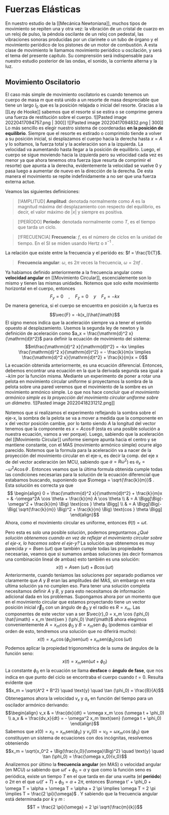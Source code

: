 # Fuerzas Elásticas
En nuestro estudio de la [[Mecánica Newtoniana]], muchos tipos de movimiento se repiten una y otra vez: la vibración de un cristal de cuarzo en un reloj de pulso, la péndola oscilante de un reloj con pedestal, las vibraciones sonoras producidas por un clarinete o un tubo de órgano y el movimiento periódico de los pistones de un motor de combustión. A esta clase de movimiento le llamamos movimiento periódico u oscilación, y será el tema del presente capítulo. Su comprensión será indispensable para nuestro estudio posterior de las ondas, el sonido, la corriente alterna y la luz.

## Movimiento Oscilatorio
El caso más simple de movimiento oscilatorio es cuando tenemos un cuerpo de masa $m$ que está unido a un resorte de masa despreciable que tiene un largo $l_0$ que es la posición relajada o inicial del resorte. Gracias a la [[Ley de Hooke]] sabemos que el resorte si se estira o se comprime genera una fuerza de restitución sobre el cuerpo.
 ![[Pasted image 20220417094757.png | 300]]
 ![[Pasted image 20220417094832.png | 300]]
 Lo más sencillo es elegir nuestro sistema de coordenadas **en la posición de equilibrio**. Siempre que el resorte es estirado o comprimido tiende a volver a su posición inicial, si desplazamos el cuerpo hacia la derecha hasta $x = A$ y lo soltamos, la fuerza total y la aceleración son a la izquierda. La velocidad va aumentando hasta llegar a la posición de equilibrio. Luego, el cuerpo se sigue moviendo hacia la izquierda pero su velocidad cada vez es menor ya que ahora tenemos otra fuerza (que resurta de comprimir el resorte) que apunta a la derecha, evidentemente la velocidad se vuelve 0 y pasa luego a aumentar de nuevo en la dirección de la derecha. De esta manera el movimiento se repite indefinidamente a no ser que una fuerza externa actue.
 
 Veamos las siguientes definiciones:
>[!AMPLITUD]
>**Amplitud**: denotada normalmente como $A$ es la magnitud máxima del desplazamiento con respecto del equilibrio, es decir, el valor máximo de $|x|$ y siempre es positiva. 

> [!PERÍODO]
> **Período**: denotada normalmente como $T$, es el tiempo que tarda un ciclo.

> [!FRECUENCIA]
> **Frecuencia**: $f$, es el número de ciclos en la unidad de tiempo. En el SI se miden usando Hertz o $s^{-1}$ . 

La relación que existe entre la frecuencia y el periódo es: $f = \frac{1}{T}$.
 
> **Frecuencia angular**: $\omega$, es $2 \pi$ veces la frecuencia, $\omega = 2 \pi f$ . 

 Ya habiamos definido anteriormente a la frecuencia angular como **velocidad angular** en [[Movimiento Circular]], escencialemente son lo mismo y tienen las mismas unidades.
 Notemos que solo exite movimiento horizontal en el cuerpo, entonces $$F_y = 0 \quad , \quad F_z = 0 \quad y \quad F_x = -kx$$
De manera generica, si el cuerpo se encuentra en posición $x_i$ la fuerza es 
$$\vec{F} = -k(x_i)\hat{\imath}$$
El signo menos indica que la aceleración siempre va a tener el sentido opuesto al desplazamiento. 
Usemos la segunda ley de newton y la definición de aceleración como $a_x = \frac{\mathrm{d}^2 x}{\mathrm{d}t^2}$ para definir la ecuación de movimiento del sistema:
$$m\frac{\mathrm{d}^2 x}{\mathrm{d}t^2} = -kx \implies \frac{\mathrm{d}^2 x}{\mathrm{d}t^2} = - \frac{k}{m}x \implies \frac{\mathrm{d}^2 x}{\mathrm{d}t^2} + \frac{k}{m}x = 0$$
La ecuación obtenida anteriormente, es una ecuación diferencial. Entonces, debemos encontrar una ecuación en la que la derivada segunda sea igual a $-k/m$ por la función misma. 
Mediante un experimento de poner a rotar una pelota en movimiento circular uniforme si proyectamos la sombra de la pelota sobre una pared veremos que el movimiento de la sombre es un movimiento armónico simple. Lo que nos hace concluir que *el movimiento armónico simple es la proyección del movimiento circular uniforme sobre un diámetro*. 
![[Pasted image 20220418231212.png]]

Notemos que si realizamos el experimento reflejando la sombra sobre el eje-x, la sombra de la pelota se va a mover a medida que la componente en x del vector posición cambie, por lo tanto siendo $A$ la longitud del vector tenemos que la componente es $x = A \cos \theta$  (esta es una posible solución a nuestra ecuación, vamos a ver porque). 
Luego, sabiendo que la aceleración del [[Movimiento Circular]] uniforme siempre apunta hacia el centro y se mantiene constante, con el MAS (movimiento armónico simple) ocurre algo parecido. Notemos que la formula para la aceleración va a nacer de la proyección del movimiento circular en el eje-x, es decir la comp. del eje x de del vector aceleración (en MCU, sabiendo que $a = R\omega^2$) es $a_x = -\omega^2A \cos \theta$ .
Entonces veamos que la última formula obtenida cumple todas las condiciones necesarias para la solución de la ecuación diferencial que estabamos buscando, suponiendo que $\omega = \sqrt{\frac{k}{m}}$ . Esta solución es correcta ya que
$$ \begin{align}
0 = \frac{\mathrm{d}^2 x}{\mathrm{d}t^2} + \frac{k}{m}x = & -\omega^2A \cos \theta + \frac{k}{m} A \cos \theta \\
& = A \Bigg[\Big(-\omega^2 + \frac{k}{m} \Big) \text{cos } \theta \Bigg] \\
& = A \Bigg[\Big(-\Big( \sqrt{\frac{k}{m}} \Big)^2 + \frac{k}{m} \Big) \text{cos } \theta \Bigg]
\end{align}$$
Ahora, como el movimiento circular es uniforme, entonces $\theta(t) = \omega t$.

Pero esta es solo una posible solución, podemos preguntarnos _¿Qué solución obtenemos cuando en vez de reflejar el movimiento circular sobre el eje-x, lo hacemos sobre el eje-y?_
La solución que obtenemos es muy parecida $y = B \text{sen } (\omega t)$ que también cumple todas las propiedades necesarias, veamos que si sumamos ambas soluciones (es decir formamos una combinación lineal de ambas) esto también es una solución: $$x(t) = A \text{sen } (\omega t) + B \cos (\omega t)$$Anteriormente, cuando teniamos las soluciones por separado podiamos ver claramente que $A$ y $B$ eran las amplitudes del MAS, sin embargo en esta ultima solución ya no cumplen eso. Para tener una solución completa necesitamos definir $A$ y $B$, y para esto necesitamos de información adicional dada en los problemas. 
Supongamos ahora por un momento que en el movimiento circular que estamos proyectando tiene un vector posición inicial $\vec{r}_0$ con un ángulo de $\phi_0$  y el radio es $R = x_m$. Las componentes de este vector van a ser $\vec{r}_0 = x_m \cos (\phi_0) \hat{\imath} + x_m \text{sen } (\phi_0) \hat{\jmath}$  ahora elegimos convenientemente $A = x_m \text{cos } \phi_0$ y $B = x_m \text{sen } \phi_0$ (podemos cambiar el orden de esto, tendremos una solución que no diferirá mucho):
$$x(t) = x_m \cos (\phi_0)\text{sen} (\omega t) + x_m \text{sen} (\phi_0) \cos(\omega t)$$
Podemos aplicar la propiedad trigonométrica de la suma de ángulos de la función seno:
$$x(t) = x_m \text{sen}(\omega t + \phi_0)$$
La constante $\phi_0$ en la ecuación se llama **desface** o **ángulo de fase**, que nos indica en que punto del ciclo se encontraba el cuerpo cuando $t = 0$. Resulta evidente que
$$x_m = \sqrt{A^2 + B^2} \quad \text{y} \quad \tan (\phi_0) = \frac{B}{A}$$
Obtenegamos ahora la velocidad $v_x$ y $a_x$ en función del tiempo para un oscilador armónico derivando:
$$\begin{align}
v_x & = \frac{dx}{dt} =  \omega x_m \cos (\omega t + \phi_0) \\
a_x & = \frac{dv_x}{dt} = - \omega^2 x_m  \text{sen} (\omega t + \phi_0)
\end{align}$$
Sabemos que $x(0) = x_0 = x_m \text{sen}(\phi_0)$ y $v_x(0) = v_0 = \omega x_m \cos(\phi_0)$ que constituyen un sistema de ecuaciones con dos incógnitas, resolvemos obteniendo
$$x_m = \sqrt{x_0^2 + \Big(\frac{v_0}{\omega}\Big)^2} \quad \text{y} \quad \tan (\phi_0) = \frac{\omega x_0}{v_0}$$
Analizemos por último la **frecuencia angular** (en MAS) o velocidad angular (en MCU) $\omega$ sabiendo que $\omega t' + \phi_0  = \alpha$  y que como la función seno es periódica, existe un tiempo $T$ en el que tarda en dar una vuelta (el **periódo**) o $2 \pi$ en el que $\omega(t' + T) + \phi_0 = \alpha + 2 \pi$, entonces $\omega t' + \phi_0 + \omega T = \alpha + \omega T = \alpha + 2 \pi \implies \omega T = 2 \pi \implies T = \frac{2 \pi}{\omega}$ . Y sabiendo que la frecuencia angular está determinada por $k$ y $m$ :
$$T = \frac{2 \pi}{\omega} = 2 \pi \sqrt{\frac{m}{k}}$$



 